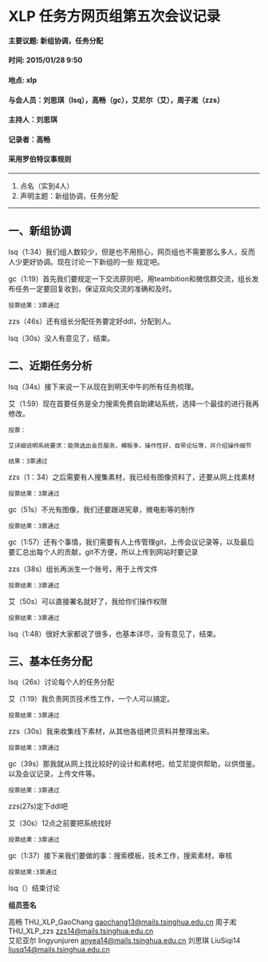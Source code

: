 # XLP 任务方网页组第五次会议记录
#### 主要议题: 新组协调，任务分配
#### 时间: 2015/01/28 9:50
#### 地点: xlp
#### 与会人员：刘思琪（lsq），高畅（gc），艾尼尔（艾），周子淞（zzs）
#### 主持人：刘思琪
#### 记录者：高畅
#### 采用罗伯特议事规则
****************************************

1. 点名（实到4人）
2. 声明主题：新组协调，任务分配

****************************************

## 一、新组协调

lsq（1:34）我们组人数较少，但是也不用担心，网页组也不需要那么多人，反而人少更好协调。现在讨论一下新组的一些
规定吧。

gc（1:19）首先我们要规定一下交流原则吧，用teambition和微信群交流，组长发布任务一定要回复收到，保证双向交流的准确和及时。

	投票结果：3票通过

zzs（46s）还有组长分配任务要定好ddl，分配到人。

lsq（30s）没人有意见了，结束。


## 二、近期任务分析

lsq（34s）接下来说一下从现在到明天中午的所有任务梳理。

艾（1:59）现在首要任务是全力搜索免费自助建站系统，选择一个最佳的进行我再修改。

	投票：
	
	艾详细说明系统要求：能筛选出会员服务，模板多，操作性好，自带论坛等，并介绍操作细节

	结果：3票通过

zzs（1：34）之后需要有人搜集素材，我已经有图像资料了，还要从网上找素材

	投票结果：3票通过

gc（51s）不光有图像，我们还要跟进宪章，微电影等的制作

	投票结果：3票通过

gc（1:57）还有个事情，我们需要有人上传管理git，上传会议记录等，以及最后要汇总出每个人的贡献，git不方便，所以上传到网站时要记录

zzs（38s）组长再派生一个账号，用于上传文件

	投票结果：3票通过

艾（50s）可以直接署名就好了，我给你们操作权限

	投票结果：3票通过

lsq（1:48）很好大家都说了很多，也基本详尽，没有意见了，结束。

## 三、基本任务分配

lsq（26s）讨论每个人的任务分配

艾（1:19）我负责网页技术性工作，一个人可以搞定。

	投票结果：3票通过

zzs（30s）我来收集线下素材，从其他各组拷贝资料并整理出来。

	投票结果：3票通过

gc（39s）那我就从网上找比较好的设计和素材吧，给艾尼提供帮助，以供借鉴。以及会议记录，上传文件等。

	投票结果：3票通过

zzs(27s)定下ddl吧

艾（30s）12点之前要把系统找好

	投票结果：3票通过

gc（1:37）接下来我们要做的事：搜索模板，技术工作，搜索素材，审核

	投票结果:3票通过

lsq（）结束讨论


**组员签名**

高畅  THU_XLP_GaoChang  gaochang13@mails.tsinghua.edu.cn
周子淞   THU_XLP_zzs    zzs14@mails.tsinghua.edu.cn  
艾尼亚尔  lingyunjuren  anyea14@mails.tsinghua.edu.cn
刘思琪    LiuSiqi14     liusq14@mails.tsinghua.edu.cn
